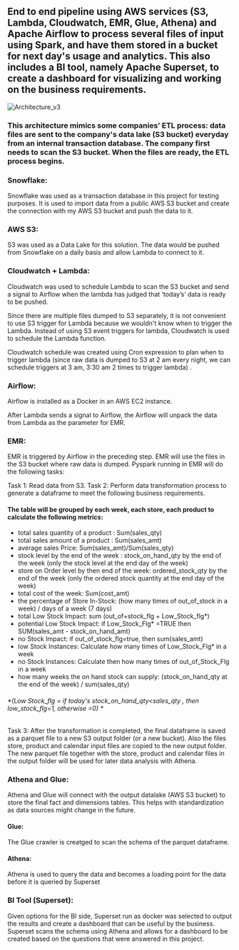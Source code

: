 ## End to end pipeline using AWS services (S3, Lambda, Cloudwatch, EMR, Glue, Athena) and Apache Airflow to process several files of input using Spark, and have them stored in a bucket for next day's usage and analytics. This also includes a BI tool, namely Apache Superset, to create a dashboard for visualizing and working on the business requirements.

![Architecture_v3](https://github.com/klailatimad/midterm-project-aws-airflow/assets/122483291/209bd8be-7c92-465d-871a-2360b7aa5717)

### This architecture mimics some companies’ ETL process: data files are sent to the company's data lake (S3 bucket) everyday from an internal transaction database. The company first needs to scan the S3 bucket. When the files are ready, the ETL process begins.

### Snowflake:
Snowflake was used as a transaction database in this project for testing purposes. It is used to import data from a public AWS S3 bucket and create the connection with my AWS S3 bucket and push the data to it.
 
### AWS S3:
S3 was used as a Data Lake for this solution. The data would be pushed from Snowflake on a daily basis and allow Lambda to connect to it.

### Cloudwatch + Lambda:
Cloudwatch was used to schedule Lambda to scan the S3 bucket and send a signal to Airflow when the lambda has judged that ‘today’s’ data is ready to be pushed.

Since there are multiple files dumped to S3 separately, it is not convenient to use S3 trigger for Lambda because we wouldn't know when to trigger the Lambda. Instead of using S3 event triggers for lambda, Cloudwatch is used  to schedule the Lambda function.

Cloudwatch schedule was created using Cron expression to plan when to trigger lambda (since raw data is dumped to S3 at 2 am every night, we can schedule triggers at 3 am, 3:30 am 2 times to trigger lambda) .

### Airflow:
Airflow is installed as a Docker in an AWS EC2 instance.

After Lambda sends a signal to Airflow, the Airflow will unpack the data from Lambda as the parameter for EMR. 

### EMR:
EMR is triggered by Airflow in the preceding step. EMR will use the files in the S3 bucket where raw data is dumped. Pyspark running in EMR will do the following tasks:

Task 1: Read data from S3.
Task 2: Perform data transformation process to generate a dataframe to meet the following business requirements.

#### The table will be grouped by each week, each store, each product to calculate the following metrics:

- total sales quantity of a product : Sum(sales_qty)
- total sales amount of a product : Sum(sales_amt) 
- average sales Price: Sum(sales_amt)/Sum(sales_qty) 
- stock level by the end of the week : stock_on_hand_qty by the end of the week (only the stock level at the end day of the week)
- store on Order level by then end of the week: ordered_stock_qty by the end of the week (only the ordered stock quantity at the end day of the week)
- total cost of the week: Sum(cost_amt)
- the percentage of Store In-Stock: (how many times of out_of_stock in a week) / days of a week (7 days) 
- total Low Stock Impact: sum (out_of+stock_flg + Low_Stock_flg*)  
- potential Low Stock Impact: if Low_Stock_Flg* =TRUE then SUM(sales_amt - stock_on_hand_amt) 
- no Stock Impact: if out_of_stock_flg=true, then sum(sales_amt)
- low Stock Instances: Calculate how many times of Low_Stock_Flg* in a week
- no Stock Instances: Calculate then how many times of out_of_Stock_Flg in a week 
- how many weeks the on hand stock can supply: (stock_on_hand_qty at the end of the week) / sum(sales_qty)
###### *(Low Stock_flg = if today's stock_on_hand_qty<sales_qty , then low_stock_flg=1, otherwise =0) * 

Task 3: After the transformation is completed, the final dataframe is saved as a parquet file to a new S3 output folder (or a new bucket).
Also  the files store, product and calendar input files are copied to the new output folder. 
The new parquet file together with the store, product and calendar files in the output folder will be used for later data analysis with Athena.

### Athena and Glue:
Athena and Glue will connect with the output datalake (AWS S3 bucket) to store the final fact and dimensions tables. This helps with standardization as data sources might change in the future.
#### Glue:
The Glue crawler is creatged to scan the schema of the parquet dataframe.

#### Athena:
Athena is used to query the data and becomes a loading point for the data before it is queried by Superset

### BI Tool (Superset):
Given options for the BI side, Superset run as docker was selected to output the results and create a dashboard that can be useful by the business.
Superset scans the schema using Athena and allows for a dashboard to be created based on the questions that were answered in this project.
